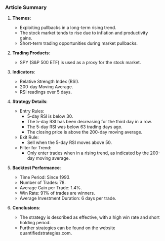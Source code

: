 ### Article Summary

1. **Themes**:
   - Exploiting pullbacks in a long-term rising trend.
   - The stock market tends to rise due to inflation and productivity gains.
   - Short-term trading opportunities during market pullbacks.

2. **Trading Products**:
   - SPY (S&P 500 ETF) is used as a proxy for the stock market.

3. **Indicators**:
   - Relative Strength Index (RSI).
   - 200-day Moving Average.
   - RSI readings over 5 days.

4. **Strategy Details**:
   - Entry Rules:
     - 5-day RSI is below 30.
     - The 5-day RSI has been decreasing for the third day in a row.
     - The 5-day RSI was below 63 trading days ago.
     - The closing price is above the 200-day moving average.
   - Exit Rule:
     - Sell when the 5-day RSI moves above 50.
   - Filter for Trend:
     - Only enter trades when in a rising trend, as indicated by the 200-day moving average.

5. **Backtest Performance**:
   - Time Period: Since 1993.
   - Number of Trades: 78.
   - Average Gain per Trade: 1.4%.
   - Win Rate: 91% of trades are winners.
   - Average Investment Duration: 6 days per trade.

6. **Conclusions**:
   - The strategy is described as effective, with a high win rate and short holding period.
   - Further strategies can be found on the website quantifiedstrategies.com.
